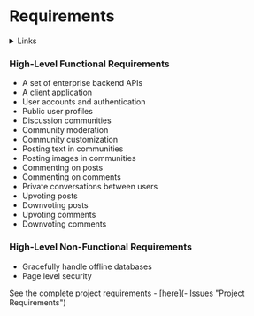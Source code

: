 # Requirements 

<details>
  <summary>Links</summary>
  
  ## Portfolio Links
  - [Introduction](https://github.com/JoshVandeWalle/OpinionMarket/blob/main/Introduction.md "Introduction")  
  - [Requirements](https://github.com/JoshVandeWalle/OpinionMarket/blob/main/Requirements.md "Requirements")  
  - [Technologies](https://github.com/JoshVandeWalle/OpinionMarket/blob/main/Technologies.md "Technolgoies")  
  - [Approach](https://github.com/JoshVandeWalle/OpinionMarket/blob/main/Approach.md "Approach")  
  - [Risks & Challenges](https://github.com/JoshVandeWalle/OpinionMarket/blob/main/RisksAndChallenges.md "Risks & Challenges")  
  - [Issues](https://github.com/JoshVandeWalle/OpinionMarket/blob/main/Issues.md "Issues")  
  ## External Links
  - [OpinionMarket](http://clientapp6-env.eba-sifj8dsx.us-west-1.elasticbeanstalk.com/ "OpinionMarket")  
  - [Swagger](https://app.swaggerhub.com/apis/JoshV3742/Capstone/1.0.0 "Swagger")  
</details>  

### High-Level Functional Requirements
-	A set of enterprise backend APIs  
-	A client application  
-	User accounts and authentication  
-	Public user profiles  
-	Discussion communities  
-	Community moderation  
-	Community customization  
-	Posting text in communities  
-	Posting images in communities  
-	Commenting on posts  
-	Commenting on comments  
-	Private conversations between users  
-	Upvoting posts  
-	Downvoting posts  
-	Upvoting comments  
-	Downvoting comments  
### High-Level Non-Functional Requirements
- Gracefully handle offline databases
- Page level security  

See the complete project requirements - [here](- [Issues](https://github.com/JoshVandeWalle/OpinionMarket/blob/main/Issues.md "Issues")   "Project Requirements")  

